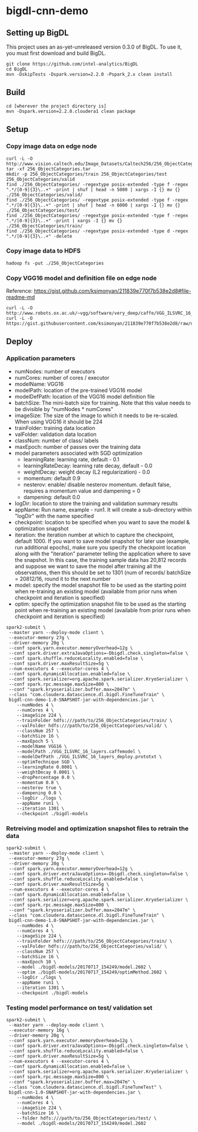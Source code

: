 # bigdl-cnn-demo

## Setting up BigDL
This project uses an as-yet-unreleased version 0.3.0 of BigDL. To use it, you must first download and build BigDL.
```
git clone https://github.com/intel-analytics/BigDL
cd BigDL
mvn -DskipTests -Dspark.version=2.2.0 -Pspark_2.x clean install
```

## Build
```
cd [wherever the project directory is]
mvn -Dspark.version=2.2.0.cloudera1 clean package
```

## Setup 
### Copy image data on edge node
```
curl -L -O http://www.vision.caltech.edu/Image_Datasets/Caltech256/256_ObjectCategories.tar
tar -xf 256_ObjectCategories.tar
mkdir -p 256_ObjectCategories/train 256_ObjectCategories/test 256_ObjectCategories/valid
find ./256_ObjectCategories/ -regextype posix-extended -type f -regex ".*/[0-9]{3}\..+" -print | shuf | head -n 5000 | xargs -I {} mv {} ./256_ObjectCategories/valid/
find ./256_ObjectCategories/ -regextype posix-extended -type f -regex ".*/[0-9]{3}\..+" -print | shuf | head -n 6000 | xargs -I {} mv {} ./256_ObjectCategories/test/
find ./256_ObjectCategories/ -regextype posix-extended -type f -regex ".*/[0-9]{3}\..+" -print | xargs -I {} mv {} ./256_ObjectCategories/train/
find ./256_ObjectCategories/ -regextype posix-extended -type d -regex ".*/[0-9]{3}\..+" -delete
```
### Copy image data to HDFS
```
hadoop fs -put ./256_ObjectCategories
```
### Copy VGG16 model and definition file on edge node
Reference: https://gist.github.com/ksimonyan/211839e770f7b538e2d8#file-readme-md
```
curl -L -O http://www.robots.ox.ac.uk/~vgg/software/very_deep/caffe/VGG_ILSVRC_16_layers.caffemodel
curl -L -O https://gist.githubusercontent.com/ksimonyan/211839e770f7b538e2d8/raw/ded9363bd93ec0c770134f4e387d8aaaaa2407ce/VGG_ILSVRC_16_layers_deploy.prototxt
```
## Deploy
### Application parameters
- numNodes: number of executors
- numCores: number of cores / executor
- modelName: VGG16 
- modelPath: location of the pre-trained VGG16 model 
- modelDefPath: location of the VGG16 model definition file
- batchSize: The mini-batch size for training. Note that this value needs to be divisible by "numNodes * numCores"
- imageSize: The size of the image to which it needs to be re-scaled. When using VGG16 it should be 224
- trainFolder: training data location
- valFolder: validation data location
- classNum: number of class/ labels
- maxEpoch: number of passes over the training data
- model parameters associated with SGD optimization
  - learningRate: learning rate, default - 0.1
  - learningRateDecay: learning rate decay, default - 0.0
  - weightDecay: weight decay (L2 regularization) - 0.0
  - momentum: default 0.9
  - nesterov: enable/ disable nesterov momentum. default false, requires a momentum value and dampening = 0
  - dampening: default 0.0
- logDir: location to store the training and validation summary results
- appName: Run name, example - run1. It will create a sub-directory within "logDir" with the name specified
- checkpoint: location to be specified when you want to save the model & optimization snapshot
- iteration: the iteration number at which to capture the checkpoint, default 1000. If you want to save model snapshot for later use (example, run additional epochs), make sure you specify the checkpoint location along with the "iteration" parameter telling the application where to save the snapshot. In this case, the training sample data has 20,812 records and suppose we want to save the model after training all the observations, then this should be set to 1301 (num of records/ batchSize = 20812/16, round it to the next number
- model: specify the model snapshot file to be used as the starting point when re-training an existing model (available from prior runs when checkpoint and iteration is specified)
- optim: specify the optimization snapshot file to be used as the starting point when re-training an existing model (available from prior runs when checkpoint and iteration is specified)
````
spark2-submit \
 --master yarn --deploy-mode client \
 --executor-memory 27g \
 --driver-memory 20g \
 --conf spark.yarn.executor.memoryOverhead=12g \
 --conf spark.driver.extraJavaOptions=-Dbigdl.check.singleton=false \
 --conf spark.shuffle.reduceLocality.enabled=false \
 --conf spark.driver.maxResultSize=5g \
 --num-executors 4 --executor-cores 4 \
 --conf spark.dynamicAllocation.enabled=false \
 --conf spark.serializer=org.apache.spark.serializer.KryoSerializer \
 --conf spark.rpc.message.maxSize=800 \
 --conf "spark.kryoserializer.buffer.max=2047m" \
 --class "com.cloudera.datascience.dl.bigdl.FineTuneTrain" \
 bigdl-cnn-demo-1.0-SNAPSHOT-jar-with-dependencies.jar \
    --numNodes 4 \
    --numCores 4 \
    --imageSize 224 \
    --trainFolder hdfs:///path/to/256_ObjectCategories/train/ \
    --valFolder hdfs:///path/to/256_ObjectCategories/valid/ \
    --classNum 257 \
    --batchSize 16 \
    --maxEpoch 5 \
    --modelName VGG16 \
    --modelPath ./VGG_ILSVRC_16_layers.caffemodel \
    --modelDefPath ./VGG_ILSVRC_16_layers_deploy.prototxt \
    --optimTechnique SGD \
    --learningRate 0.0001 \
    --weightDecay 0.0001 \
    --dropPercentage 0.0 \
    --momentum 0.8 \
    --nesterov true \
    --dampening 0.0 \
    --logDir ./logs \
    --appName run1 \
    --iteration 1301 \
    --checkpoint ./bigdl-models
````

### Retreiving model and optimization snapshot files to retrain the data
````
spark2-submit \
 --master yarn --deploy-mode client \
 --executor-memory 27g \
 --driver-memory 20g \
 --conf spark.yarn.executor.memoryOverhead=12g \
 --conf spark.driver.extraJavaOptions=-Dbigdl.check.singleton=false \
 --conf spark.shuffle.reduceLocality.enabled=false \
 --conf spark.driver.maxResultSize=5g \
 --num-executors 4 --executor-cores 4 \
 --conf spark.dynamicAllocation.enabled=false \
 --conf spark.serializer=org.apache.spark.serializer.KryoSerializer \
 --conf spark.rpc.message.maxSize=800 \
 --conf "spark.kryoserializer.buffer.max=2047m" \
 --class "com.cloudera.datascience.dl.bigdl.FineTuneTrain" \
 bigdl-cnn-demo-1.0-SNAPSHOT-jar-with-dependencies.jar \
    --numNodes 4 \
    --numCores 4 \
    --imageSize 224 \
    --trainFolder hdfs:///path/to/256_ObjectCategories/train/ \
    --valFolder hdfs:///path/to/256_ObjectCategories/valid/ \
    --classNum 257 \
    --batchSize 16 \
    --maxEpoch 10 \
    --model ./bigdl-models/20170717_154249/model.2602 \
    --optim ./bigdl-models/20170717_154249/optimMethod.2602 \
    --logDir ./logs \
    --appName run1 \
    --iteration 1301 \
    --checkpoint ./bigdl-models
````

### Testing model performance on test/ validation set
````
spark2-submit \
 --master yarn --deploy-mode client \
 --executor-memory 16g \
 --driver-memory 20g \
 --conf spark.yarn.executor.memoryOverhead=12g \
 --conf spark.driver.extraJavaOptions=-Dbigdl.check.singleton=false \
 --conf spark.shuffle.reduceLocality.enabled=false \
 --conf spark.driver.maxResultSize=5g \
 --num-executors 4 --executor-cores 4 \
 --conf spark.dynamicAllocation.enabled=false \
 --conf spark.serializer=org.apache.spark.serializer.KryoSerializer \
 --conf spark.rpc.message.maxSize=800 \
 --conf "spark.kryoserializer.buffer.max=2047m" \
 --class "com.cloudera.datascience.dl.bigdl.FineTuneTest" \
 bigdl-cnn-1.0-SNAPSHOT-jar-with-dependencies.jar \
    --numNodes 4 \
    --numCores 4 \
    --imageSize 224 \
    --batchSize 16 \
    --folder hdfs:///path/to/256_ObjectCategories/test/ \
    --model ./bigdl-models/20170717_154249/model.2602
````
